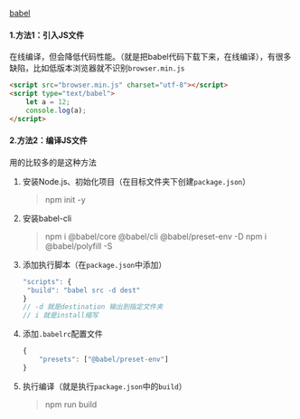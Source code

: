 [babel](https://babeljs.io)

#### 1.方法1：引入JS文件

在线编译，但会降低代码性能。（就是把babel代码下载下来，在线编译），有很多缺陷，比如低版本浏览器就不识别`browser.min.js`

```html
<script src="browser.min.js" charset="utf-8"></script>
<script type="text/babel">
    let a = 12;
    console.log(a);
</script>
```

#### 2.方法2：编译JS文件

用的比较多的是这种方法

1. 安装Node.js、初始化项目（在目标文件夹下创建`package.json`）

   > npm init -y
   
2. 安装babel-cli
   > npm i @babel/core @babel/cli @babel/preset-env -D
   > npm i @babel/polyfill -S
   
3. 添加执行脚本（在`package.json`中添加）

   ```js
   "scripts": {
   	"build": "babel src -d dest"
   }
   // -d 就是destination 输出到指定文件夹
   // i 就是install缩写
   ```

4. 添加`.babelrc`配置文件

   ```js
   {
       "presets": ["@babel/preset-env"]
   }
   ```

5. 执行编译（就是执行`package.json`中的`build`）

   > npm run build